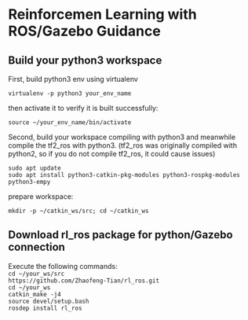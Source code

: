 # Reinforcemen Learning with ROS/Gazebo Guidance 
## Build your python3 workspace
First, build python3 env using virtualenv

`virtualenv -p python3 your_env_name`<br>

then activate it to verify it is built successfully:

`source ~/your_env_name/bin/activate`<br>

Second, build your workspace compiling with python3 and meanwhile compile
the tf2_ros with python3. (tf2_ros was originally compiled with python2, 
so if you do not compile tf2_ros, it could cause issues)

`sudo apt update`<br>
`sudo apt install python3-catkin-pkg-modules python3-rospkg-modules python3-empy`<br>

prepare workspace:

`mkdir -p ~/catkin_ws/src; cd ~/catkin_ws`


## Download rl_ros package for python/Gazebo connection
Execute the following commands:<br>
`cd ~/your_ws/src`<br>
`https://github.com/Zhaofeng-Tian/rl_ros.git`<br>
`cd ~/your_ws`<br>
`catkin_make -j4`<br>
`source devel/setup.bash`<br>
`rosdep install rl_ros`<br>
